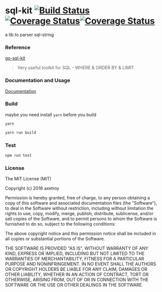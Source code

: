 # sql-kit [![Build Status](https://travis-ci.org/axetroy/sql-kit.svg?branch=master)](https://travis-ci.org/axetroy/sql-kit)[![Coverage Status](https://coveralls.io/repos/github/axetroy/sql-kit/badge.svg?branch=master)](https://coveralls.io/github/axetroy/sql-kit?branch=master)[![Coverage Status](https://david-dm.org/axetroy/sql-kit.svg)](https://david-dm.org/axetroy/sql-kit)

a lib to parser sql-string

### Reference

[go-sql-kit](https://github.com/suboat/go-sql-kit)

> Very useful toolkit for SQL - WHERE & ORDER BY & LIMIT


### Documentation and Usage

[Documentation](http://axetroy.github.io/sql-kit/)


### Build

maybe you need install ``yarn`` before you build

```bash
yarn

yarn run build
```

### Test

```bash
npm run test
```

### License


The MIT License (MIT)

Copyright (c) 2016 axetroy

Permission is hereby granted, free of charge, to any person obtaining a copy
of this software and associated documentation files (the "Software"), to deal
in the Software without restriction, including without limitation the rights
to use, copy, modify, merge, publish, distribute, sublicense, and/or sell
copies of the Software, and to permit persons to whom the Software is
furnished to do so, subject to the following conditions:

The above copyright notice and this permission notice shall be included in all
copies or substantial portions of the Software.

THE SOFTWARE IS PROVIDED "AS IS", WITHOUT WARRANTY OF ANY KIND, EXPRESS OR
IMPLIED, INCLUDING BUT NOT LIMITED TO THE WARRANTIES OF MERCHANTABILITY,
FITNESS FOR A PARTICULAR PURPOSE AND NONINFRINGEMENT. IN NO EVENT SHALL THE
AUTHORS OR COPYRIGHT HOLDERS BE LIABLE FOR ANY CLAIM, DAMAGES OR OTHER
LIABILITY, WHETHER IN AN ACTION OF CONTRACT, TORT OR OTHERWISE, ARISING FROM,
OUT OF OR IN CONNECTION WITH THE SOFTWARE OR THE USE OR OTHER DEALINGS IN THE
SOFTWARE.
